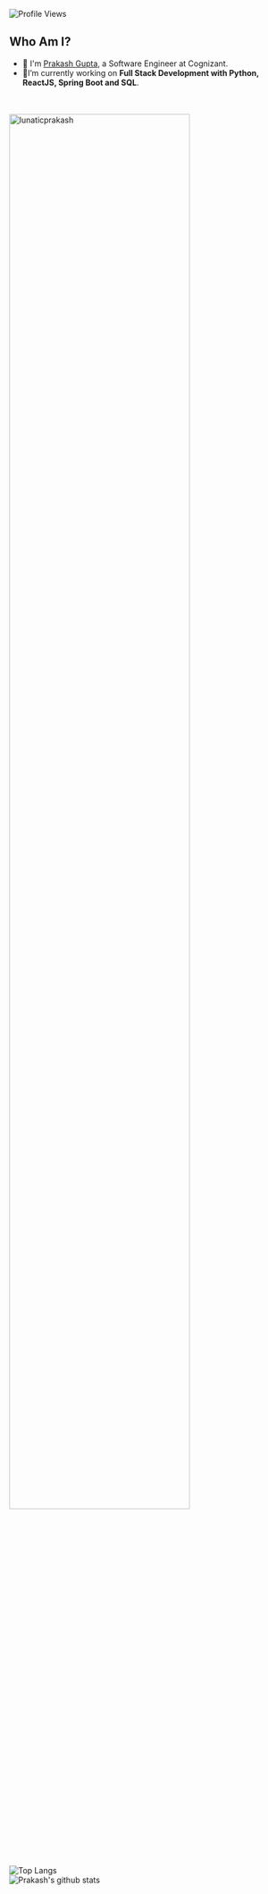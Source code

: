 ![Profile Views](https://rushter.com/counter.svg)
<br>

<!--<img alt = "Intro Gif" src="https://media.giphy.com/media/dWlfjTSCVVi7ufQX15/giphy.gif" width="800" height="550" />-->


## Who Am I?
   
- :school: I'm [Prakash Gupta](https://github.com/LunaticPrakash), a Software Engineer at Cognizant.
- 🎯I’m currently working on **Full Stack Development with Python, ReactJS, Spring Boot and SQL**.
<br> <br> <br>
         

<img align="center" src="https://github-readme-streak-stats.herokuapp.com/?user=lunaticprakash&" width = 80% alt="lunaticprakash">
 <br> 
   
![Top Langs](https://github-readme-stats.vercel.app/api/top-langs/?username=LunaticPrakash) <br>
![Prakash's github stats](https://github-readme-stats.vercel.app/api?username=LunaticPrakash)


